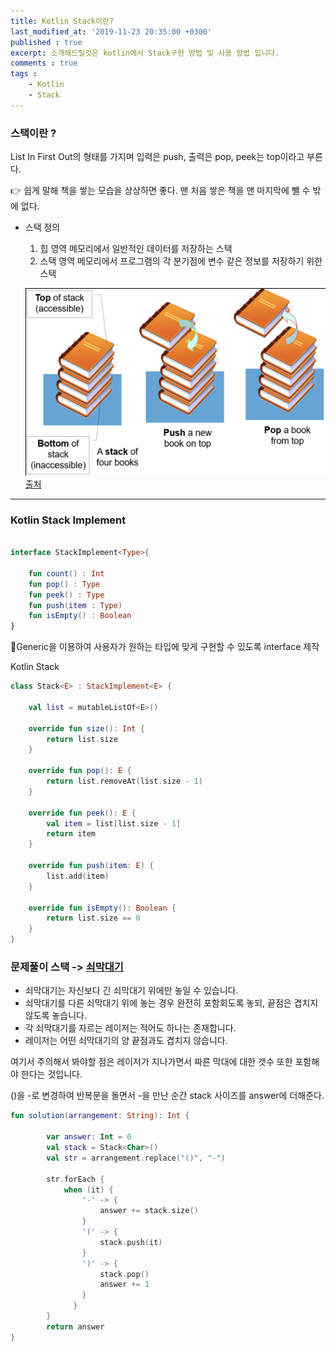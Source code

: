 ```yaml
---
title: Kotlin Stack이란?
last_modified_at: '2019-11-23 20:35:00 +0300'
published : true
excerpt: 소개해드릴것은 kotlin에서 Stack구현 방법 및 사용 방법 입니다.
comments : true
tags :
    - Kotlin
    - Stack
---
```


### 스택이란 ?

List In First Out의 형태를 가지며 입력은 push, 출력은 pop, peek는 top이라고 부른다.

👉 쉽게 말해 책을 쌓는 모습을 상상하면 좋다. 맨 처음 쌓은 책을 맨 마지막에 뺄 수 밖에 없다.

- 스택 정의
    1. 힙 영역 메모리에서 일반적인 데이터를 저장하는 스택
    2. 스택 영역 메모리에서 프로그램의 각 분기점에 변수 같은 정보를 저장하기 위한 스택

    ![](/assets/images/2019/11/stack/1.png)
    [출처](https://visualgo.net/en/list?slide=4)
---
### Kotlin Stack Implement
``` Kotlin

interface StackImplement<Type>{

    fun count() : Int
    fun pop() : Type
    fun peek() : Type
    fun push(item : Type)
    fun isEmpty() : Boolean
}
```

🔨Generic을 이용하여 사용자가 원하는 타입에 맞게 구현할 수 있도록 interface 제작

Kotlin Stack
```Kotlin
class Stack<E> : StackImplement<E> {

    val list = mutableListOf<E>()

    override fun size(): Int {
        return list.size
    }

    override fun pop(): E {
        return list.removeAt(list.size - 1)
    }

    override fun peek(): E {
        val item = list[list.size - 1]
        return item
    }

    override fun push(item: E) {
        list.add(item)
    }

    override fun isEmpty(): Boolean {
        return list.size == 0
    }
}
```

### 문제풀이 스택 -> [쇠막대기](https://programmers.co.kr/learn/courses/30/lessons/42585)

- 쇠막대기는 자신보다 긴 쇠막대기 위에만 놓일 수 있습니다.
- 쇠막대기를 다른 쇠막대기 위에 놓는 경우 완전히 포함회도록 놓되, 끝점은 겹치지 않도록 놓습니다.
- 각 쇠막대기를 자르는 레이저는 적어도 하나는 존재합니다.
- 레이저는 어떤 쇠막대기의 양 끝점과도 겹치지 않습니다.

여기서 주의해서 봐야할 점은 레이저가 지나가면서 짜른 막대에 대한 갯수 또한 포함해야 한다는 것입니다.

()을 -로 변경하여 반복문을 돌면서 -을 만난 순간 stack 사이즈를 answer에 더해준다.

```Kotlin
fun solution(arrangement: String): Int {

        var answer: Int = 0
        val stack = Stack<Char>()
        val str = arrangement.replace("()", "-")

        str.forEach {
            when (it) {
                '-' -> {
                    answer += stack.size()
                }
                '(' -> {
                    stack.push(it)
                }
                ')' -> {
                    stack.pop()
                    answer += 1
                }
              }
        }
        return answer
}
```
